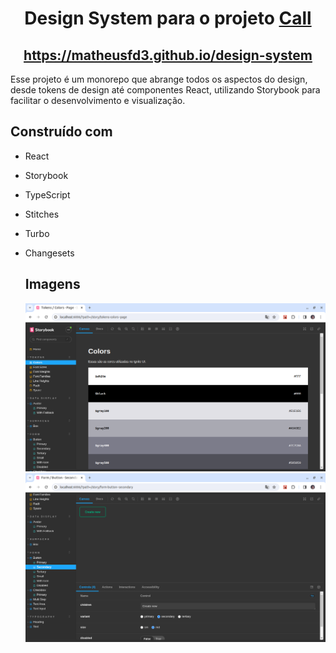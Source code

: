 <h1 align="center">
  Design System para o projeto <a target="_blank" href="https://github.com/matheusfd3/call">Call</a>
</h1>

<h2 align="center">
  <a target="_blank" href="https://matheusfd3.github.io/design-system">https://matheusfd3.github.io/design-system</a>
</h2>

<p>
  Esse projeto é um monorepo que abrange todos os aspectos do design, desde tokens de design até componentes React, utilizando Storybook para facilitar o desenvolvimento e visualização.
</p>

## Construído com
- React
- Storybook
- TypeScript
- Stitches
- Turbo
- Changesets

  ## Imagens
  ![App Screenshot](https://github.com/matheusfd3/design-system/blob/main/.github/image1.png)
  ![App Screenshot](https://github.com/matheusfd3/design-system/blob/main/.github/image2.png)
